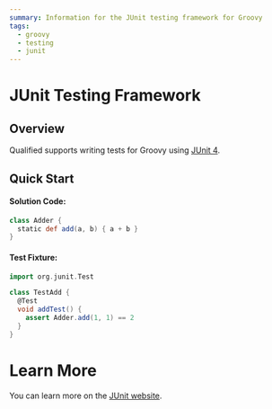 ```yaml
---
summary: Information for the JUnit testing framework for Groovy
tags:
  - groovy
  - testing
  - junit
---
```


# JUnit Testing Framework

## Overview

Qualified supports writing tests for Groovy using [JUnit 4][1].

## Quick Start

#### Solution Code:

```groovy
class Adder {
  static def add(a, b) { a + b }
}
```

#### Test Fixture:

```groovy
import org.junit.Test

class TestAdd {
  @Test
  void addTest() {
    assert Adder.add(1, 1) == 2
  }
}
```

# Learn More

You can learn more on the [JUnit website][1].

[1]: https://junit.org/junit4/

